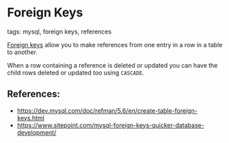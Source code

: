 # Foreign Keys

tags: mysql, foreign keys, references

[Foreign keys](https://dev.mysql.com/doc/refman/5.6/en/create-table-foreign-keys.html) allow you to make references from
one entry in a row in a table to another.

When a row containing a reference is deleted or updated you can have the child rows deleted or updated too using `CASCADE`.

## References:

* https://dev.mysql.com/doc/refman/5.6/en/create-table-foreign-keys.html
* https://www.sitepoint.com/mysql-foreign-keys-quicker-database-development/